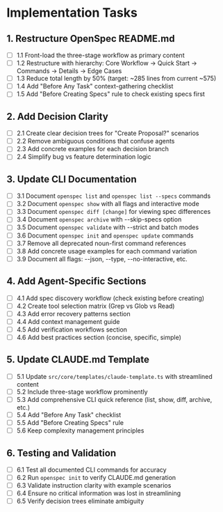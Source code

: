# Implementation Tasks

## 1. Restructure OpenSpec README.md
- [ ] 1.1 Front-load the three-stage workflow as primary content
- [ ] 1.2 Restructure with hierarchy: Core Workflow → Quick Start → Commands → Details → Edge Cases
- [ ] 1.3 Reduce total length by 50% (target: ~285 lines from current ~575)
- [ ] 1.4 Add "Before Any Task" context-gathering checklist
- [ ] 1.5 Add "Before Creating Specs" rule to check existing specs first

## 2. Add Decision Clarity
- [ ] 2.1 Create clear decision trees for "Create Proposal?" scenarios
- [ ] 2.2 Remove ambiguous conditions that confuse agents
- [ ] 2.3 Add concrete examples for each decision branch
- [ ] 2.4 Simplify bug vs feature determination logic

## 3. Update CLI Documentation
- [ ] 3.1 Document `openspec list` and `openspec list --specs` commands
- [ ] 3.2 Document `openspec show` with all flags and interactive mode
- [ ] 3.3 Document `openspec diff [change]` for viewing spec differences
- [ ] 3.4 Document `openspec archive` with --skip-specs option
- [ ] 3.5 Document `openspec validate` with --strict and batch modes
- [ ] 3.6 Document `openspec init` and `openspec update` commands
- [ ] 3.7 Remove all deprecated noun-first command references
- [ ] 3.8 Add concrete usage examples for each command variation
- [ ] 3.9 Document all flags: --json, --type, --no-interactive, etc.

## 4. Add Agent-Specific Sections
- [ ] 4.1 Add spec discovery workflow (check existing before creating)
- [ ] 4.2 Create tool selection matrix (Grep vs Glob vs Read)
- [ ] 4.3 Add error recovery patterns section
- [ ] 4.4 Add context management guide
- [ ] 4.5 Add verification workflows section
- [ ] 4.6 Add best practices section (concise, specific, simple)

## 5. Update CLAUDE.md Template
- [ ] 5.1 Update `src/core/templates/claude-template.ts` with streamlined content
- [ ] 5.2 Include three-stage workflow prominently
- [ ] 5.3 Add comprehensive CLI quick reference (list, show, diff, archive, etc.)
- [ ] 5.4 Add "Before Any Task" checklist
- [ ] 5.5 Add "Before Creating Specs" rule
- [ ] 5.6 Keep complexity management principles

## 6. Testing and Validation
- [ ] 6.1 Test all documented CLI commands for accuracy
- [ ] 6.2 Run `openspec init` to verify CLAUDE.md generation
- [ ] 6.3 Validate instruction clarity with example scenarios
- [ ] 6.4 Ensure no critical information was lost in streamlining
- [ ] 6.5 Verify decision trees eliminate ambiguity